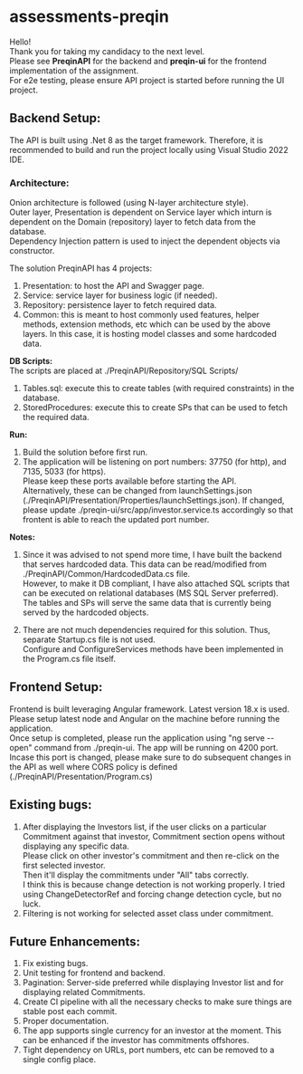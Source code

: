 # assessments-preqin

Hello! <br />
Thank you for taking my candidacy to the next level. <br />
Please see **PreqinAPI** for the backend and **preqin-ui** for the frontend implementation of the assignment. <br />
For e2e testing, please ensure API project is started before running the UI project.

## Backend Setup:
The API is built using .Net 8 as the target framework. Therefore, it is recommended to build and run the project locally using Visual Studio 2022 IDE.

### Architecture:
Onion architecture is followed (using N-layer architecture style). <br />
Outer layer, Presentation is dependent on Service layer which inturn is dependent on the Domain (repository) layer to fetch data from the database. <br />
Dependency Injection pattern is used to inject the dependent objects via constructor.

The solution PreqinAPI has 4 projects:
1. Presentation: to host the API and Swagger page.
2. Service: service layer for business logic (if needed).
3. Repository: persistence layer to fetch required data.
4. Common: this is meant to host commonly used features, helper methods, extension methods, etc which can be used by the above layers. In this case, it is hosting model classes and some hardcoded data.

**DB Scripts:** <br />
The scripts are placed at ./PreqinAPI/Repository/SQL Scripts/
1. Tables.sql: execute this to create tables (with required constraints) in the database.
2. StoredProcedures: execute this to create SPs that can be used to fetch the required data.

**Run:**
1. Build the solution before first run.
2. The application will be listening on port numbers: 37750 (for http), and 7135, 5033 (for https). <br />
Please keep these ports available before starting the API. <br />
Alternatively, these can be changed from launchSettings.json (./PreqinAPI/Presentation/Properties/launchSettings.json). If changed, please update ./preqin-ui/src/app/investor.service.ts accordingly so that frontent is able to reach the updated port number.

**Notes:**
1. Since it was advised to not spend more time, I have built the backend that serves hardcoded data. This data can be read/modified from ./PreqinAPI/Common/HardcodedData.cs file. <br />
However, to make it DB compliant, I have also attached SQL scripts that can be executed on relational databases (MS SQL Server preferred). The tables and SPs will serve the same data that is currently being served by the hardcoded objects.

2. There are not much dependencies required for this solution. Thus, separate Startup.cs file is not used. <br />
Configure and ConfigureServices methods have been implemented in the Program.cs file itself.


## Frontend Setup:
Frontend is built leveraging Angular framework. Latest version 18.x is used. <br />
Please setup latest node and Angular on the machine before running the application. <br />
Once setup is completed, please run the application using "ng serve --open" command from ./preqin-ui. The app will be running on 4200 port. Incase this port is changed, please make sure to do subsequent changes in the API as well where CORS policy is defined (./PreqinAPI/Presentation/Program.cs)


## Existing bugs:
1. After displaying the Investors list, if the user clicks on a particular Commitment against that investor, Commitment section opens without displaying any specific data. <br />
Please click on other investor's commitment and then re-click on the first selected investor. <br />
Then it'll display the commitments under "All" tabs correctly. <br />
I think this is because change detection is not working properly. I tried using ChangeDetectorRef and forcing change detection cycle, but no luck.
2. Filtering is not working for selected asset class under commitment.


## Future Enhancements:
1. Fix existing bugs.
2. Unit testing for frontend and backend.
3. Pagination: Server-side preferred while displaying Investor list and for displaying related Commitments.
4. Create CI pipeline with all the necessary checks to make sure things are stable post each commit.
5. Proper documentation.
6. The app supports single currency for an investor at the moment. This can be enhanced if the investor has commitments offshores.
7. Tight dependency on URLs, port numbers, etc can be removed to a single config place.
